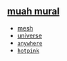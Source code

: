 ## [muah mural](https://webmural.com/muah)

* [mesh](https://webmural.com/dialon)
* [universe](https://webmural.com/mu)
* [`anywhere`](space.css)
* [`hotpink`](spice.css)